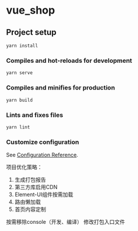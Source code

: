 # vue_shop

## Project setup
```
yarn install
```

### Compiles and hot-reloads for development
```
yarn serve
```

### Compiles and minifies for production
```
yarn build
```

### Lints and fixes files
```
yarn lint
```

### Customize configuration
See [Configuration Reference](https://cli.vuejs.org/config/).

项目优化策略：
1. 生成打包报告
2. 第三方库启用CDN
3. Element-UI组件按需加载
4. 路由懒加载
5. 首页内容定制


按需移除console（开发、编译）
修改打包入口文件